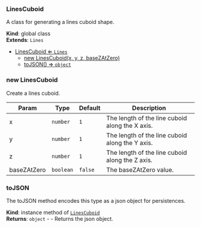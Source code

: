 <a name="LinesCuboid"></a>

### LinesCuboid 
A class for generating a lines cuboid shape.

**Kind**: global class  
**Extends**: <code>Lines</code>  

* [LinesCuboid ⇐ <code>Lines</code>](#LinesCuboid)
    * [new LinesCuboid(x, y, z, baseZAtZero)](#new-LinesCuboid)
    * [toJSON() ⇒ <code>object</code>](#toJSON)

<a name="new_LinesCuboid_new"></a>

### new LinesCuboid
Create a lines cuboid.


| Param | Type | Default | Description |
| --- | --- | --- | --- |
| x | <code>number</code> | <code>1</code> | The length of the line cuboid along the X axis. |
| y | <code>number</code> | <code>1</code> | The length of the line cuboid along the Y axis. |
| z | <code>number</code> | <code>1</code> | The length of the line cuboid along the Z axis. |
| baseZAtZero | <code>boolean</code> | <code>false</code> | The baseZAtZero value. |

<a name="LinesCuboid+toJSON"></a>

### toJSON
The toJSON method encodes this type as a json object for persistences.

**Kind**: instance method of [<code>LinesCuboid</code>](#LinesCuboid)  
**Returns**: <code>object</code> - - Returns the json object.  
